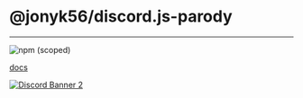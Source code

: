 # @jonyk56/discord.js-parody
___

![npm (scoped)](https://img.shields.io/npm/v/@jonyk56/discord.js-parody?style=plastic)

[docs](http://jonyk56.github.io/discord.js-parody?api=src)

[![Discord Banner 2](https://discordapp.com/api/guilds/702215705898254338/widget.png?style=banner2)](//discord.gg/WPbF3eV)

